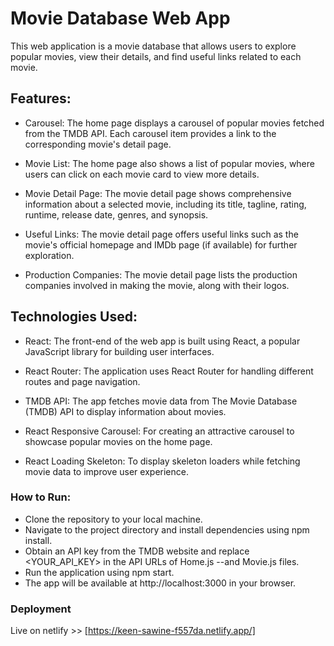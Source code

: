 # Movie Database Web App

This web application is a movie database that allows users to explore popular movies, view their details, and find useful links related to each movie.
## Features:

* Carousel: The home page displays a carousel of popular movies fetched from the TMDB API. Each carousel item provides a link to the corresponding movie's detail page.

* Movie List: The home page also shows a list of popular movies, where users can click on each movie card to view more details.

* Movie Detail Page: The movie detail page shows comprehensive information about a selected movie, including its title, tagline, rating, runtime, release date, genres, and synopsis.

* Useful Links: The movie detail page offers useful links such as the movie's official homepage and IMDb page (if available) for further exploration.

* Production Companies: The movie detail page lists the production companies involved in making the movie, along with their logos.

## Technologies Used:

* React: The front-end of the web app is built using React, a popular JavaScript library for building user interfaces.

* React Router: The application uses React Router for handling different routes and page navigation.

* TMDB API: The app fetches movie data from The Movie Database (TMDB) API to display information about movies.

* React Responsive Carousel: For creating an attractive carousel to showcase popular movies on the home page.

* React Loading Skeleton: To display skeleton loaders while fetching movie data to improve user experience.

### How to Run:

* Clone the repository to your local machine.
* Navigate to the project directory and install dependencies using npm install.
* Obtain an API key from the TMDB website and replace <YOUR_API_KEY> in the API URLs of Home.js --and Movie.js files.
* Run the application using npm start.
* The app will be available at http://localhost:3000 in your browser.

### Deployment
Live on netlify >> [https://keen-sawine-f557da.netlify.app/]
